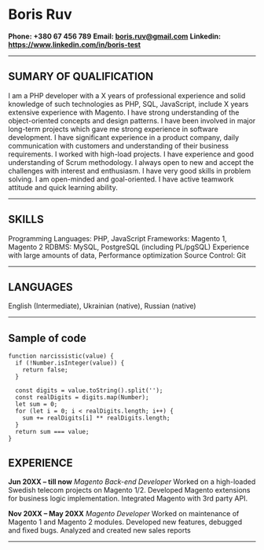 # Boris Ruv

**Phone: +380 67 456 789**
**Email: boris.ruv@gmail.com**
**Linkedin: https://www.linkedin.com/in/boris-test**

-----

## SUMARY OF QUALIFICATION

I am a PHP developer with a X years of professional experience and solid knowledge of such technologies as PHP, SQL, JavaScript, include X years extensive experience with Magento.
I have strong understanding of the object-oriented concepts and design patterns. I have been involved in major long-term projects which gave me strong experience in software development. I have significant experience in a product company, daily communication with customers and understanding of their business requirements. I worked with high-load projects. I have experience and good understanding of Scrum methodology.
I always open to new and accept the challenges with interest and enthusiasm. I have very good skills in problem solving. I am open-minded and goal-oriented. I have active teamwork attitude and quick learning ability.

---

## SKILLS

Programming Languages: PHP, JavaScript
Frameworks: Magento 1, Magento 2
RDBMS: MySQL, PostgreSQL (including PL/pgSQL) Experience with large amounts of data, Performance optimization
Source Control: Git

---

## LANGUAGES
English (Intermediate), Ukrainian (native), Russian (native)

---

## Sample of code
```
function narcissistic(value) {
  if (!Number.isInteger(value)) {
    return false;
  }

  const digits = value.toString().split('');
  const realDigits = digits.map(Number);
  let sum = 0;
  for (let i = 0; i < realDigits.length; i++) {
    sum += realDigits[i] ** realDigits.length;
  }
  return sum === value;
}
```

## EXPERIENCE

**Jun 20XX – till now**
*Magento Back-end Developer*
Worked on a high-loaded Swedish telecom projects on Magento 1/2.
Developed Magento extensions for business logic implementation. Integrated Magento with 3rd party API.

**Nov 20XX – May 20XX**
*Magento Developer*
Worked on maintenance of Magento 1 and Magento 2 modules.
Developed new features, debugged and fixed bugs.
Analyzed and created new sales reports

---

